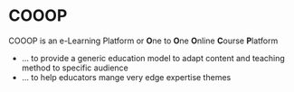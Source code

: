 # COOOP
COOOP is an e-Learning Platform or **O**ne to **O**ne **O**nline **C**ourse **P**latform 
- ... to provide a generic education model to adapt content and teaching method to specific audience
- ... to help educators mange very edge expertise themes 
